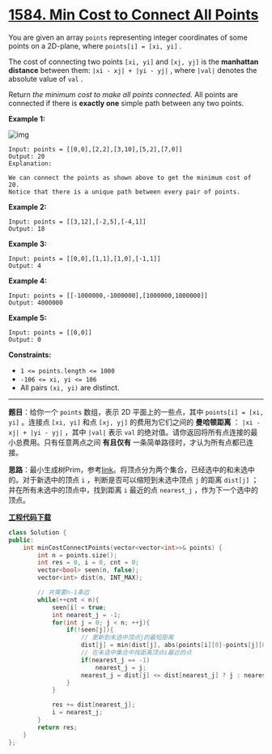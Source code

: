 # [1584. Min Cost to Connect All Points](https://leetcode.com/problems/min-cost-to-connect-all-points/)

You are given an array `points` representing integer coordinates of some points on a 2D-plane, where `points[i] = [xi, yi]` .

The cost of connecting two points `[xi, yi]` and `[xj, yj]` is the **manhattan distance** between them: `|xi - xj| + |yi - yj|` , where `|val|` denotes the absolute value of `val` .

Return *the minimum cost to make all points connected.* All points are connected if there is **exactly one** simple path between any two points.

**Example 1:**

![img](https://assets.leetcode.com/uploads/2020/08/26/d.png)

```
Input: points = [[0,0],[2,2],[3,10],[5,2],[7,0]]
Output: 20
Explanation:

We can connect the points as shown above to get the minimum cost of 20.
Notice that there is a unique path between every pair of points.
```

**Example 2:**

```
Input: points = [[3,12],[-2,5],[-4,1]]
Output: 18
```

**Example 3:**

```
Input: points = [[0,0],[1,1],[1,0],[-1,1]]
Output: 4
```

**Example 4:**

```
Input: points = [[-1000000,-1000000],[1000000,1000000]]
Output: 4000000
```

**Example 5:**

```
Input: points = [[0,0]]
Output: 0
```

**Constraints:**

* `1 <= points.length <= 1000`
* `-106 <= xi, yi <= 106`
* All pairs `(xi, yi)` are distinct.

-----

**题目**：给你一个 `points` 数组，表示 2D 平面上的一些点，其中 `points[i] = [xi, yi]` 。连接点 `[xi, yi]` 和点 `[xj, yj]` 的费用为它们之间的 **曼哈顿距离** ： `|xi - xj| + |yi - yj|` ，其中 `|val|` 表示 `val` 的绝对值。请你返回将所有点连接的最小总费用。只有任意两点之间 **有且仅有** 一条简单路径时，才认为所有点都已连接。

**思路**：最小生成树Prim，参考[link](https://leetcode.com/problems/min-cost-to-connect-all-points/discuss/843940/C++-MST:-Kruskal-+-Prim's-+-Complete-Graph)。将顶点分为两个集合，已经选中的和未选中的。对于新选中的顶点 `i` ，判断是否可以缩短到未选中顶点 `j` 的距离 `dist[j]` ；并在所有未选中的顶点中，找到距离 `i` 最近的点 `nearest_j` ，作为下一个选中的顶点。

[**工程代码下载**](https://github.com/shenkh/leetcode)

```cpp
class Solution {
public:
    int minCostConnectPoints(vector<vector<int>>& points) {
        int n = points.size();
        int res = 0, i = 0, cnt = 0;
        vector<bool> seen(n, false);
        vector<int> dist(n, INT_MAX);

        // 共需要n-1条边
        while(++cnt < n){
            seen[i] = true;
            int nearest_j = -1;
            for(int j = 0; j < n; ++j){
                if(!seen[j]){
                    // 更新到未选中顶点j的最短距离
                    dist[j] = min(dist[j], abs(points[i][0]-points[j][0]) + abs(points[i][1]-points[j][1]));
                    // 在未选中集合中找距离顶点i最近的点
                    if(nearest_j == -1)
                        nearest_j = j;
                    nearest_j = dist[j] <= dist[nearest_j] ? j : nearest_j;
                }
            }

            res += dist[nearest_j];
            i = nearest_j;
        }
        return res;
    }
};
```
